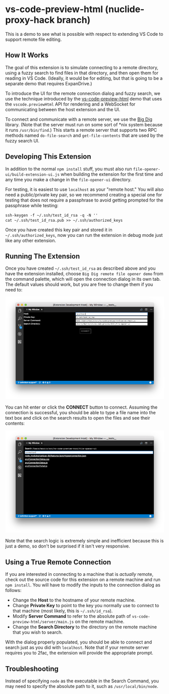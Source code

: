# vs-code-preview-html (nuclide-proxy-hack branch)

This is a demo to see what is possible with respect to extending VS Code to
support remote file editing.

## How It Works

The goal of this extension is to simulate connecting to a remote directory,
using a fuzzy search to find files in that directory, and then open them for
reading in VS Code. (Ideally, it would be for editing, but that is going to be
a separate demo that requires ExpanDrive.)

To introduce the UI for the remote connection dialog and fuzzy search, we use
the technique introduced by the [vs-code-preview-html](https://github.com/bolinfest/vs-code-preview-html)
demo that uses the `vscode.previewHtml` API for rendering and a WebSocket for
communicating between the host extension and the UI.

To connect and communicate with a remote server, we use the
[Big Dig](https://www.npmjs.com/package/big-dig) library. (Note that the server
must run on some sort of *nix system because it runs `/usr/bin/find`.)
This starts a remote server that supports two RPC methods named `do-file-search`
and `get-file-contents` that are used by the fuzzy search UI.

## Developing This Extension

In addition to the normal `npm install` stuff, you must also run
`file-opener-ui/build-extension-ui.js` when building the extension for the
first time and any time you make a change in the `file-opener-ui` directory.

For testing, it is easiest to use `localhost` as your "remote host." You will
also need a public/private key pair, so we recommend creating a special one for
testing that does not require a passphrase to avoid getting prompted for the
passphrase while testing:

```
ssh-keygen -f ~/.ssh/test_id_rsa -q -N ''
cat ~/.ssh/test_id_rsa.pub >> ~/.ssh/authorized_keys
```

Once you have created this key pair and stored it in `~/.ssh/authorized_keys`,
now you can run the extension in debug mode just like any other extension.

## Running The Extension

Once you have created `~/.ssh/test_id_rsa` as described above and you have the
extension installed, choose `Big Dig remote file opener demo` from the command
palette, which will open the connection dialog in its own tab. The default
values should work, but you are free to change them if you need to:

![Populated Connection Dialog](connection-dialog.png)

You can hit enter or click the **CONNECT** button to connect. Assuming the
connection is successful, you should be able to type a file name into the text
box and click on the search results to open the files and see their contents:

![Search in Action](search-results.png)

Note that the search logic is extremely simple and inefficient because this is
just a demo, so don't be surprised if it isn't very responsive.

## Using a True Remote Connection

If you are interested in connecting to a machine that is *actually* remote,
check out the source code for this extension on a remote machine and run
`npm install`. You will have to modify the inputs to the connection dialog as
follows:

* Change the **Host** to the hostname of your remote machine.
* Change **Private Key** to point to the key you normally use to connect to that machine (most likely, this is `~/.ssh/id_rsa`).
* Modify **Server Command** to refer to the absolute path of `vs-code-preview-html/server/main.js` on the remote machine.
* Change the **Search Directory** to the directory on the remote machine that you wish to search.

With the dialog properly populated, you should be able to connect and search
just as you did with `localhost`. Note that if your remote server requires you to
2fac, the extension will provide the appropriate prompt.

## Troubleshooting

Instead of specifying `node` as the executable in the Search Command,
you may need to specify the absolute path to it, such as `/usr/local/bin/node`.
